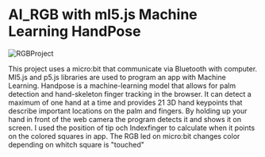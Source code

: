 # AI_RGB with ml5.js Machine Learning HandPose

![RGBProject](https://user-images.githubusercontent.com/77015337/193022899-5b89de23-2f7d-44b0-8226-91773f2e299c.jpg)


This project uses a micro:bit that communicate via Bluetooth with computer. 
Ml5.js and p5.js libraries are used to program an app with Machine Learning. 
Handpose is a machine-learning model that allows for palm detection and hand-skeleton finger tracking in the browser. 
It can detect a maximum of one hand at a time and provides 21 3D hand keypoints that describe important locations on the palm and fingers.
By holding up your hand in front of the web camera the program detects it and shows it on screen.
I used the position of tip och Indexfinger to calculate when it points on the colored squares in app. 
The RGB led on micro:bit changes color depending on whitch square is "touched" 
